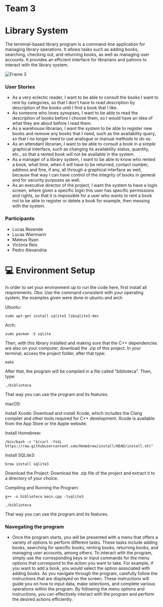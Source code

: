 # Team 3

# Library System  

<p>The terminal-based library program is a command-line application for managing library operations. It allows tasks such as adding books, searching, checking out, and returning books, as well as managing user accounts. It provides an efficient interface for librarians and patrons to interact with the library system.</p>

![Frame 3](https://github.com/pds2/20231-team-3/assets/66080424/7c4acf26-bac7-455e-9d8e-6f37d27dee24)

<h3>User Stories</h3>
<ul>
  <li>As a very eclectic reader, I want to be able to consult the books I want to rent by categories, so that I don't have to read description by description of the books until I find a book that I like.</li>
  <li>As someone who loves synopses, I want to be able to read the description of books before I choose them, so I would have an idea of what they are about before I read them.</li>
  <li>As a warehouse librarian, I want the system to be able to register new books and remove any books that I need, such as the availability query, so that I no longer need to use analogue or manual methods to do so.</li>
  <li>As an attendant librarian, I want to be able to consult a book in a simple graphical interface, such as changing its availability status, quantity, etc., so that a rented book will not be available in the system.</li>
  <li>As a manager of a library system, I want to be able to know who rented a book, what time, when it will have to be returned, contact number, address and fine, if any, all through a graphical interface as well, because that way I can have control of the integrity of books in general and for security purposes as well.</li>
  <li>As an executive director of the project, I want the system to have a login screen, where given a specific login this user has specific permissions and rights, so that it is impossible for a user who wants to rent a book not to be able to register or delete a book for example, then messing with the system.</li>
</ul>

<h3>Participants</h3>
<ul>
  <li>Lucas Rezende</li>
  <li>Lucas Wiermann</li>
  <li>Mateus Ryan</li>
  <li>Victória Reis</li>
  <li>Pedro Alexandria</li>
</ul>

# :computer: Environment Setup
In order to set your environment up to run the code here, first install all requirements.
Obs: Use the command consistent with your operating system, the examples given were done in ubuntu and arch

Ubuntu:
```shell
sudo apt-get install sqlite3 libsqlite3-dev
```
Arch:
```shell
sudo pacman -S sqlite
```

Then, with this library installed and making sure that the C++ dependencies are also on your computer, download the .zip of this project.
In your terminal, access the project folder, after that type:
```shell
make
```

After that, the program will be compiled in a file called "biblioteca". Then, type:
```shell
./biblioteca
```
That way you can use the program and its features.

<p>macOS:</p>
<p>Install Xcode: Download and install Xcode, which includes the Clang compiler and other tools required for C++ development. Xcode is available from the App Store or the Apple website.</p>

Install Homebrew:
```shell
/bin/bash -c "$(curl -fsSL https://raw.githubusercontent.com/Homebrew/install/HEAD/install.sh)"
```
Install SQLite3:
```shell
brew install sqlite3
```
Download the Project: Download the .zip file of the project and extract it to a directory of your choice.

Compiling and Running the Program:
```shell
g++ -o biblioteca main.cpp -lsqlite3
```
```shell
./biblioteca
```
That way you can use the program and its features.

<h3>Navegating the program</h3>
<ul>
  <li>Once the program starts, you will be presented with a menu that offers a variety of options to perform different tasks. These tasks include adding books, searching for specific books, renting books, returning books, and managing user accounts, among others.
To interact with the program, simply use the corresponding keys or input commands for the menu options that correspond to the action you want to take. For example, if you want to add a book, you would select the option associated with adding books.
As you navigate through the program, carefully follow the instructions that are displayed on the screen. These instructions will guide you on how to input data, make selections, and complete various operations within the program.
By following the menu options and instructions, you can effectively interact with the program and perform the desired actions efficiently.</li>
</ul>
